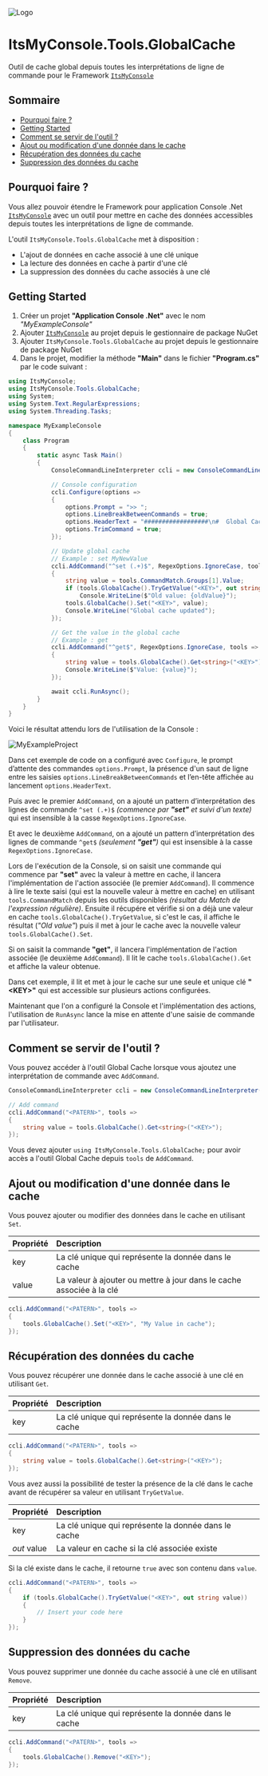 ![Logo](docs/logo.png)

# ItsMyConsole.Tools.GlobalCache

Outil de cache global depuis toutes les interprétations de ligne de commande pour le Framework [```ItsMyConsole```](https://github.com/dtarroz/ItsMyConsole)

## Sommaire

- [Pourquoi faire ?](#pourquoi-faire-)
- [Getting Started](#getting-started)
- [Comment se servir de l'outil ?](#comment-se-servir-de-loutil-)
- [Ajout ou modification d'une donnée dans le cache](#ajout-ou-modification-dune-donnée-dans-le-cache)
- [Récupération des données du cache](#récupération-des-données-du-cache)
- [Suppression des données du cache](#suppression-des-données-du-cache)

## Pourquoi faire ?

Vous allez pouvoir étendre le Framework pour application Console .Net [```ItsMyConsole```](https://github.com/dtarroz/ItsMyConsole) avec un outil pour mettre en cache des données accessibles depuis toutes les interprétations de ligne de commande.

L'outil ```ItsMyConsole.Tools.GlobalCache``` met à disposition :
 - L'ajout de données en cache associé à une clé unique
 - La lecture des données en cache à partir d'une clé
 - La suppression des données du cache associés à une clé

## Getting Started

1. Créer un projet **"Application Console .Net"** avec le nom *"MyExampleConsole"*
2. Ajouter [```ItsMyConsole```](https://github.com/dtarroz/ItsMyConsole) au projet depuis le gestionnaire de package NuGet
3. Ajouter ```ItsMyConsole.Tools.GlobalCache``` au projet depuis le gestionnaire de package NuGet
4. Dans le projet, modifier la méthode **"Main"** dans le fichier **"Program.cs"** par le code suivant :

```cs
using ItsMyConsole;
using ItsMyConsole.Tools.GlobalCache;
using System;
using System.Text.RegularExpressions;
using System.Threading.Tasks;

namespace MyExampleConsole
{
    class Program
    {
        static async Task Main() 
        {
            ConsoleCommandLineInterpreter ccli = new ConsoleCommandLineInterpreter();

            // Console configuration
            ccli.Configure(options => 
            {
                options.Prompt = ">> ";
                options.LineBreakBetweenCommands = true;
                options.HeaderText = "##################\n#  Global Cache  #\n##################\n";
                options.TrimCommand = true;
            });

            // Update global cache
            // Example : set MyNewValue
            ccli.AddCommand("^set (.+)$", RegexOptions.IgnoreCase, tools => 
            {
                string value = tools.CommandMatch.Groups[1].Value;
                if (tools.GlobalCache().TryGetValue("<KEY>", out string oldValue))
                    Console.WriteLine($"Old value: {oldValue}");
                tools.GlobalCache().Set("<KEY>", value);
                Console.WriteLine("Global cache updated");
            });

            // Get the value in the global cache
            // Example : get
            ccli.AddCommand("^get$", RegexOptions.IgnoreCase, tools => 
            {
                string value = tools.GlobalCache().Get<string>("<KEY>");
                Console.WriteLine($"Value: {value}");
            });

            await ccli.RunAsync();
        }
    }
}
```

Voici le résultat attendu lors de l'utilisation de la Console :

![MyExampleProject](docs/MyExampleProject.png)

Dans cet exemple de code on a configuré avec ```Configure```, le prompt d’attente des commandes ```options.Prompt```, la présence d'un saut de ligne entre les saisies ```options.LineBreakBetweenCommands``` et l’en-tête affichée au lancement ```options.HeaderText```.

Puis avec le premier ```AddCommand```, on a ajouté un pattern d’interprétation des lignes de commande ```^set (.+)$``` *(commence par **"set"** et suivi d'un texte)*  qui est insensible à la casse ```RegexOptions.IgnoreCase```.

Et avec le deuxième ```AddCommand```, on a ajouté un pattern d’interprétation des lignes de commande ```^get$``` *(seulement **"get"**)*  qui est insensible à la casse ```RegexOptions.IgnoreCase```.

Lors de l'exécution de la Console, si on saisit une commande qui commence par **"set"** avec la valeur à mettre en cache, il lancera l'implémentation de l'action associée (le premier ```AddCommand```). Il commence à lire le texte saisi (qui est la nouvelle valeur à mettre en cache) en utilisant ```tools.CommandMatch``` depuis les outils disponibles *(résultat du Match de l'expression régulière)*. Ensuite il récupére et vérifie si on a déjà une valeur en cache ```tools.GlobalCache().TryGetValue```, si c'est le cas, il affiche le résultat (*"Old value"*) puis il met à jour le cache avec la nouvelle valeur ```tools.GlobalCache().Set```.

Si on saisit la commande **"get"**, il lancera l'implémentation de l'action associée (le deuxième ```AddCommand```). Il lit le cache ```tools.GlobalCache().Get``` et affiche la valeur obtenue.

Dans cet exemple, il lit et met à jour le cache sur une seule et unique clé **"&lt;KEY&gt;"** qui est accessible sur plusieurs actions configurées.

Maintenant que l'on a configuré la Console et l'implémentation des actions, l'utilisation de ```RunAsync``` lance la mise en attente d'une saisie de commande par l'utilisateur.

## Comment se servir de l'outil ?

Vous pouvez accéder à l'outil Global Cache lorsque vous ajoutez une interprétation de commande avec ```AddCommand```.

```cs
ConsoleCommandLineInterpreter ccli = new ConsoleCommandLineInterpreter();

// Add command
ccli.AddCommand("<PATERN>", tools => 
{
    string value = tools.GlobalCache().Get<string>("<KEY>");
});
```

Vous devez ajouter ```using ItsMyConsole.Tools.GlobalCache;``` pour avoir accès a l'outil Global Cache depuis ```tools``` de ```AddCommand```.

## Ajout ou modification d'une donnée dans le cache

Vous pouvez ajouter ou modifier des données dans le cache en utilisant ```Set```.

| Propriété | Description |
| :-------- | :---------- |
| key | La clé unique qui représente la donnée dans le cache |
| value | La valeur à ajouter ou mettre à jour dans le cache associée à la clé |

```cs
ccli.AddCommand("<PATERN>", tools => 
{
    tools.GlobalCache().Set("<KEY>", "My Value in cache");
});
```

## Récupération des données du cache

Vous pouvez récupérer une donnée dans le cache associé à une clé en utilisant ```Get```.

| Propriété | Description |
| :-------- | :---------- |
| key | La clé unique qui représente la donnée dans le cache |

```cs
ccli.AddCommand("<PATERN>", tools => 
{
    string value = tools.GlobalCache().Get<string>("<KEY>");
});
```

Vous avez aussi la possibilité de tester la présence de la clé dans le cache avant de récupérer sa valeur en utilisant ```TryGetValue```.

| Propriété | Description |
| :-------- | :---------- |
| key | La clé unique qui représente la donnée dans le cache |
| *out* value | La valeur en cache si la clé associée existe |

Si la clé existe dans le cache, il retourne ```true``` avec son contenu dans ```value```.

```cs
ccli.AddCommand("<PATERN>", tools => 
{
    if (tools.GlobalCache().TryGetValue("<KEY>", out string value))
    {
        // Insert your code here
    }
});
```

## Suppression des données du cache

Vous pouvez supprimer une donnée du cache associé à une clé en utilisant ```Remove```.

| Propriété | Description |
| :-------- | :---------- |
| key | La clé unique qui représente la donnée dans le cache |

```cs
ccli.AddCommand("<PATERN>", tools => 
{
    tools.GlobalCache().Remove("<KEY>");
});
```
